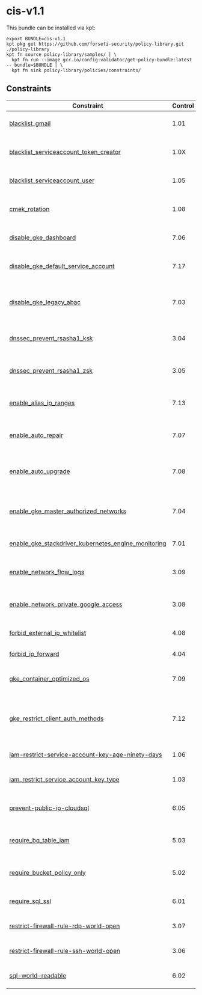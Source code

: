 # cis-v1.1

This bundle can be installed via kpt:

```
export BUNDLE=cis-v1.1
kpt pkg get https://github.com/forseti-security/policy-library.git ./policy-library
kpt fn source policy-library/samples/ | \
  kpt fn run --image gcr.io/config-validator/get-policy-bundle:latest -- bundle=$BUNDLE | \
  kpt fn sink policy-library/policies/constraints/
```

## Constraints

| Constraint                                                                                                                    | Control | Description                                                                                       |
| ----------------------------------------------------------------------------------------------------------------------------- | ------- | ------------------------------------------------------------------------------------------------- |
| [blacklist_gmail](../../samples/iam_restrict_gmail.yaml)                                                                      | 1.01    | Enforce corporate domain by banning gmail.com addresses                                           |
| [blacklist_serviceaccount_token_creator](../../samples/iam_blacklist_service_account_creator_role.yaml)                       | 1.0X    | Ban any users from being granted Service Account Token Creator access                             |
| [blacklist_serviceaccount_user](../../samples/iam_blacklist_role.yaml)                                                        | 1.05    | Ban any users from being granted Service Account User access                                      |
| [cmek_rotation](../../samples/cmek_rotation.yaml)                                                                             | 1.08    | Checks that CMEK rotation policy is in place and is sufficiently short.                           |
| [disable_gke_dashboard](../../samples/gke_dashboard_disable.yaml)                                                             | 7.06    | Ensure Kubernetes web UI / Dashboard is disabled                                                  |
| [disable_gke_default_service_account](../../samples/gke_disable_default_service_account.yaml)                                 | 7.17    | Ensure default Service account is not used for Project access in Kubernetes Clusters              |
| [disable_gke_legacy_abac](../../samples/gke_legacy_abac.yaml)                                                                 | 7.03    | Ensure Legacy Authorization is set to Disabled on Kubernetes Engine Clusters                      |
| [dnssec_prevent_rsasha1_ksk](../../samples/dnssec_prevent_rsasha1_ksk.yaml)                                                   | 3.04    | Ensure that RSASHA1 is not used for key-signing key in Cloud DNS                                  |
| [dnssec_prevent_rsasha1_zsk](../../samples/dnssec_prevent_rsasha1_zsk.yaml)                                                   | 3.05    | Ensure that RSASHA1 is not used for zone-signing key in Cloud DNS                                 |
| [enable_alias_ip_ranges](../../samples/gke_enable_alias_ip_ranges.yaml)                                                       | 7.13    | Ensure Kubernetes Cluster is created with Alias IP ranges enabled                                 |
| [enable_auto_repair](../../samples/gke_node_pool_auto_repair.yaml)                                                            | 7.07    | Ensure automatic node repair is enabled on all node pools in a GKE cluster                        |
| [enable_auto_upgrade](../../samples/gke_node_pool_auto_upgrade.yaml)                                                          | 7.08    | Ensure Automatic node upgrades is enabled on Kubernetes Engine Clusters nodes                     |
| [enable_gke_master_authorized_networks](../../samples/gke_master_authorized_networks_enabled.yaml)                            | 7.04    | Ensure Master authorized networks is set to Enabled on Kubernetes Engine Clusters                 |
| [enable_gke_stackdriver_kubernetes_engine_monitoring](../../samples/gke_enable_stackdriver_kubernetes_engine_monitoring.yaml) | 7.01    | Ensure Stackdriver Kubernetes Engine Monitoring is enabled                                        |
| [enable_network_flow_logs](../../samples/network_enable_flow_logs.yaml)                                                       | 3.09    | Ensure VPC Flow logs is enabled for every subnet in VPC Network                                   |
| [enable_network_private_google_access](../../samples/network_enable_private_google_access.yaml)                               | 3.08    | Ensure Private Google Access is enabled for all subnetworks in VPC                                |
| [forbid_external_ip_whitelist](../../samples/vm_external_ip.yaml)                                                             | 4.08    | Checks if Compute Engine instances have public IPs.                                               |
| [forbid_ip_forward](../../samples/compute_forbid_ip_forward.yaml)                                                             | 4.04    | Checks if a VM has IP forwarding turned on.                                                       |
| [gke_container_optimized_os](../../samples/gke_container_optimized_os.yaml)                                                   | 7.09    | Ensure Container-Optimized OS (cos) is used for Kubernetes Engine Clusters                        |
| [gke_restrict_client_auth_methods](../../samples/gke_restrict_client_auth_methods.yaml)                                       | 7.12    | Checks that client certificate and password authentication methods are disabled for GKE clusters. |
| [iam-restrict-service-account-key-age-ninety-days](../../samples/gcp_iam_restrict_service_account_key_age.yaml)               | 1.06    | Checks if service account keys are older than 90 days.                                            |
| [iam_restrict_service_account_key_type](../../samples/gcp_iam_restrict_service_account_key_type.yaml)                         | 1.03    | Checks if any service accounts have user created keys.                                            |
| [prevent-public-ip-cloudsql](../../samples/sql_public_ip.yaml)                                                                | 6.05    | Prevents a public IP from being assigned to a Cloud SQL instance.                                 |
| [require_bq_table_iam](../../samples/bigquery_world_readable.yaml)                                                            | 5.03    | Checks if BigQuery datasets are publicly readable or allAuthenticatedUsers.                       |
| [require_bucket_policy_only](../../samples/storage_bucket_policy_only.yaml)                                                   | 5.02    | Checks if Cloud Storage buckets have Bucket Only Policy turned on.                                |
| [require_sql_ssl](../../samples/sql_ssl.yaml)                                                                                 | 6.01    | Checks if Cloud SQL instances have SSL turned on.                                                 |
| [restrict-firewall-rule-rdp-world-open](../../samples/restrict_fw_rules_rdp_world_open.yaml)                                  | 3.07    | Checks for open firewall rules allowing RDP from the internet.                                    |
| [restrict-firewall-rule-ssh-world-open](../../samples/restrict_fw_rules_ssh_world_open.yaml)                                  | 3.06    | Checks for open firewall rules allowing SSH from the internet.                                    |
| [sql-world-readable](../../samples/sql_world_readable.yaml)                                                                   | 6.02    | Checks if Cloud SQL instances are world readable.                                                 |

